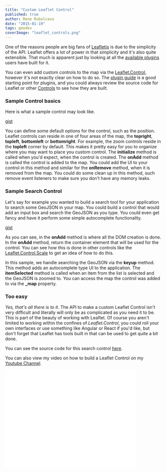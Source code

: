 ```yaml
---
title: "Custom Leaflet Control"
published: true
author: Rene Rubalcava
date: "2015-01-19"
tags: geodev
coverImage: "leaflet_controls.png"
---
```


One of the reasons people are big fans of [Leafletjs](http://leafletjs.com/) is due to the simplicity of the API. Leaflet offers a lot of power in that simplicity and it's also quite extensible. That much is apparent just by looking at all the [available plugins](http://leafletjs.com/plugins.html) users have built for it.

You can even add custom controls to the map via the [Leaflet.Control](http://leafletjs.com/reference.html#control), however it's not exactly clear on how to do so. The [plugin guide](https://github.com/Leaflet/Leaflet/blob/master/PLUGIN-GUIDE.md) is a good starting point for plugins, and you could always review the source code for Leaflet or other [Controls](https://github.com/perliedman/leaflet-control-geocoder) to see how they are built.

### Sample Control basics

Here is what a sample control may look like.

[gist](https://gist.github.com/odoe/569382c48d200920873c)

You can define some default options for the control, such as the position. Leaflet controls can reside in one of four areas of the map, the **topright**, **topleft**, **bottomleft** or **bottomright**. For example, the zoom controls reside in the **topleft** corner by default. This makes it pretty easy for you to organize where you may want to place you custom control. The **initialize** method is called when you'd expect, when the control is created. The **onAdd** method is called the control is added to the map. You could add the UI to your control in this method and similar for the **onRemove** method, when it is removed from the map. You could do some clean up in this method, such remove event listeners to make sure you don't have any memory leaks.

### Sample Search Control

Let's say for example you wanted to build a search tool for your application to search some GeoJSON in your map. You could build a control that would add an input box and search the GeoJSON as you type. You could even get fancy and have it perform some simple autocomplete functionality.

[gist](https://gist.github.com/odoe/8b6467e93d5707e055ec)

As you can see, in the **onAdd** method is where all the DOM creation is done. In the **onAdd** method, return the container element that will be used for the control. You can see how this is done in other controls like the [Leaflet.Control.Scale](https://github.com/Leaflet/Leaflet/blob/8a33e94c0e56634a749f378256905e9e23243483/src/control/Control.Scale.js) to get an idea of how to do this.

In this sample, we handle searching the GeoJSON via the **keyup** method. This method adds an autocomplete type UI to the application. The **itemSelected** method is called when an item from the list is selected and the GeoJSON is zoomed to. You can access the map the control was added to via the **\_map** property.

### Too easy

_Yes, that's all there is to it_. The API to make a custom Leaflet Control isn't very difficult and literally will only be as complicated as you need it to be. This is part of the beauty of working with Leaflet. Of course you aren't limited to working within the confines of _Leaflet.Control_, you could roll your own interfaces or use something like Angular or React if you'd like, but don't forget that Leaflet has tools built in that can be used to get quite a bit done.

You can see the source code for this search control [here](https://github.com/odoe/leaflet-control-sample).

You can also view my video on how to build a Leaflet Control on my [Youtube Channel](https://www.youtube.com/watch?v=kAwrqQDwVq0).

<iframe width="420" height="315" src="//www.youtube.com/embed/kAwrqQDwVq0" frameborder="0" allowfullscreen></iframe>
